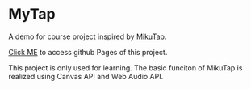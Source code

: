 # MyTap

A demo for course project inspired by [MikuTap](https://aidn.jp/mikutap/).

[Click ME](https://bolin-z.github.io/MyTap/) to access github Pages of this project.

This project is only used for learning. The basic funciton of MikuTap is realized using Canvas API and Web Audio API.